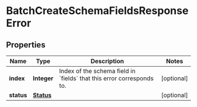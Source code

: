 # BatchCreateSchemaFieldsResponseError

## Properties

Name | Type | Description | Notes
------------ | ------------- | ------------- | -------------
**index** | **Integer** | Index of the schema field in &#x60;fields&#x60; that this error corresponds to. |  [optional]
**status** | [**Status**](Status.md) |  |  [optional]



